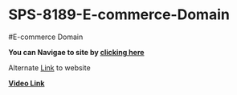 # SPS-8189-E-commerce-Domain
#E-commerce Domain

**You can Navigae to site by [clicking here](https://wpstore.saivineeth.com/)**

Alternate [Link](https://wpstore.saivineeth.com/) to website

**[Video Link](youtube.com/saivineeth)**

